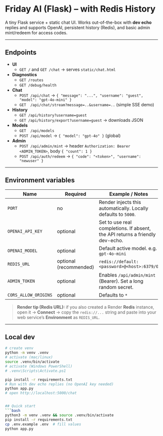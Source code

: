 # Friday AI (Flask) – with Redis History

A tiny Flask service + static chat UI. Works out-of-the-box with **dev echo** replies and supports OpenAI, persistent history (Redis), and basic admin mint/redeem for access codes.

---

## Endpoints

- **UI**
  - `GET /` and `GET /chat` → serves `static/chat.html`
- **Diagnostics**
  - `GET /routes`
  - `GET /debug/health`
- **Chat**
  - `POST /api/chat` → `{ "message": "...", "username": "guest", "model": "gpt-4o-mini" }`
  - `GET  /api/chat/stream?message=..&username=..` (simple SSE demo)
- **History**
  - `GET /api/history?username=guest`
  - `GET /api/history/export?username=guest` → downloads JSON
- **Models**
  - `GET  /api/models`
  - `POST /api/model` → `{ "model": "gpt-4o" }` (global)
- **Admin**
  - `POST /api/admin/mint` → header `Authorization: Bearer <ADMIN_TOKEN>`, body `{ "count": 1 }`
  - `POST /api/auth/redeem` → `{ "code": "<token>", "username": "newuser" }`

---

## Environment variables

| Name                | Required | Example / Notes |
|---------------------|----------|-----------------|
| `PORT`              | no       | Render injects this automatically. Locally defaults to `5000`. |
| `OPENAI_API_KEY`    | optional | Set to use real completions. If absent, the API returns a friendly dev-echo. |
| `OPENAI_MODEL`      | optional | Default active model. e.g. `gpt-4o-mini` |
| `REDIS_URL`         | optional (recommended) | `redis://default:<password>@<host>:6379/0` |
| `ADMIN_TOKEN`       | optional | Enables `/api/admin/mint` (Bearer). Set a long random secret. |
| `CORS_ALLOW_ORIGINS`| optional | Defaults to `*` |

> **Render tip (Redis URL):** if you also created a Render **Redis** instance, open it → **Connect** → copy the `redis://...` string and paste into your web service’s **Environment** as `REDIS_URL`.

---

## Local dev

```bash
# create venv
python -m venv .venv
# activate (mac/linux)
source .venv/bin/activate
# activate (Windows PowerShell)
# .venv\Scripts\Activate.ps1

pip install -r requirements.txt
# Run with dev echo replies (no OpenAI key needed)
python app.py
# open http://localhost:5000/chat


## Quick start
```bash
python3 -m venv .venv && source .venv/bin/activate
pip install -r requirements.txt
cp .env.example .env  # fill values
python app.py


